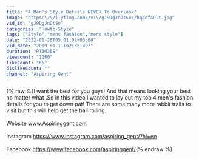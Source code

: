 ```yaml
---
title: "4 Men's Style Details NEVER To Overlook"
image: "https:\/\/i.ytimg.com\/vi\/gJ9DgJnDtSo\/hqdefault.jpg"
vid_id: "gJ9DgJnDtSo"
categories: "Howto-Style"
tags: ["Style","mens fashion","mens style"]
date: "2022-01-28T05:01:02+03:00"
vid_date: "2019-01-11T02:35:49Z"
duration: "PT3M36S"
viewcount: "1200"
likeCount: "65"
dislikeCount: ""
channel: "Aspiring Gent"
---
```

{% raw %}I want the best for you guys! And that means looking your best no matter what .So in this video I wanted to lay out my top 4 men's fashion details for you to get down pat! There are some many more rabbit trails to visit but this will help get the ball rolling. <br /><br />Website www.Aspiringgent.com <br /><br />Instagram <a rel="nofollow" target="blank" href="https://www.instagram.com/aspiring_gent/?hl=en">https://www.instagram.com/aspiring_gent/?hl=en</a> <br /><br />Facebook <a rel="nofollow" target="blank" href="https://www.facebook.com/aspiringgent/">https://www.facebook.com/aspiringgent/</a>{% endraw %}
